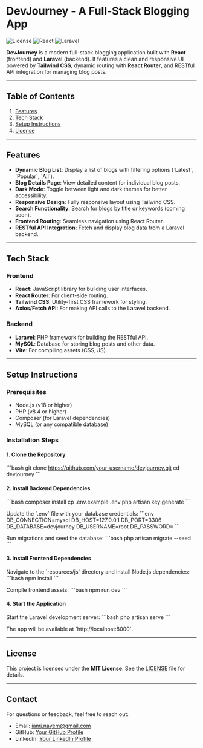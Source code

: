 # DevJourney - A Full-Stack Blogging App

![License](https://img.shields.io/badge/license-MIT-green) ![React](https://img.shields.io/badge/React-18-blue) ![Laravel](https://img.shields.io/badge/Laravel-9-red)

**DevJourney** is a modern full-stack blogging application built with **React** (frontend) and **Laravel** (backend). It features a clean and responsive UI powered by **Tailwind CSS**, dynamic routing with **React Router**, and RESTful API integration for managing blog posts.

---

## Table of Contents

1. [Features](#features)
2. [Tech Stack](#tech-stack)
3. [Setup Instructions](#setup-instructions)
4. [License](#license)

---

## Features

- **Dynamic Blog List**: Display a list of blogs with filtering options (\`Latest\`, \`Popular\`, \`All\`).
- **Blog Details Page**: View detailed content for individual blog posts.
- **Dark Mode**: Toggle between light and dark themes for better accessibility.
- **Responsive Design**: Fully responsive layout using Tailwind CSS.
- **Search Functionality**: Search for blogs by title or keywords (coming soon).
- **Frontend Routing**: Seamless navigation using React Router.
- **RESTful API Integration**: Fetch and display blog data from a Laravel backend.

---

## Tech Stack

### Frontend
- **React**: JavaScript library for building user interfaces.
- **React Router**: For client-side routing.
- **Tailwind CSS**: Utility-first CSS framework for styling.
- **Axios/Fetch API**: For making API calls to the Laravel backend.

### Backend
- **Laravel**: PHP framework for building the RESTful API.
- **MySQL**: Database for storing blog posts and other data.
- **Vite**: For compiling assets (CSS, JS).

---


## Setup Instructions

### Prerequisites

- Node.js (v18 or higher)
- PHP (v8.4 or higher)
- Composer (for Laravel dependencies)
- MySQL (or any compatible database)

### Installation Steps

#### 1. Clone the Repository
\`\`\`bash
git clone https://github.com/your-username/devjourney.git
cd devjourney
\`\`\`

#### 2. Install Backend Dependencies
\`\`\`bash
composer install
cp .env.example .env
php artisan key:generate
\`\`\`

Update the \`.env\` file with your database credentials:
\`\`\`env
DB_CONNECTION=mysql
DB_HOST=127.0.0.1
DB_PORT=3306
DB_DATABASE=devjourney
DB_USERNAME=root
DB_PASSWORD=
\`\`\`

Run migrations and seed the database:
\`\`\`bash
php artisan migrate --seed
\`\`\`

#### 3. Install Frontend Dependencies
Navigate to the \`resources/js\` directory and install Node.js dependencies:
\`\`\`bash
npm install
\`\`\`

Compile frontend assets:
\`\`\`bash
npm run dev
\`\`\`

#### 4. Start the Application
Start the Laravel development server:
\`\`\`bash
php artisan serve
\`\`\`

The app will be available at \`http://localhost:8000\`.

---

## License

This project is licensed under the **MIT License**. See the [LICENSE](LICENSE) file for details.

---

## Contact

For questions or feedback, feel free to reach out:

- Email: iamj.nayem@gmail.com
- GitHub: [Your GitHub Profile](https://github.com/iamjnayem/)
- LinkedIn: [Your LinkedIn Profile](https://www.linkedin.com/in/jnayem/)

